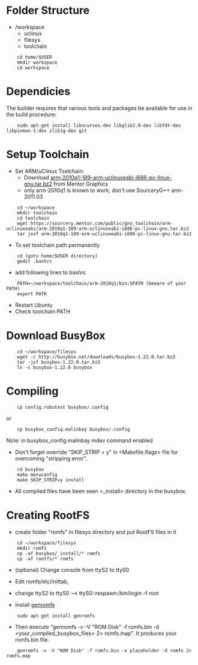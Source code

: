 Folder Structure
=========
* /workspace
  - uclinux
  - filesys
  - toolchain

```
	cd home/$USER
	mkdir workspace
	cd workspace
```
Dependicies
=========
The builder requires that various tools and packages be available for use in
the build procedure:
```
	sudo apt-get install libncurses-dev libglib2.0-dev libfdt-dev libpixman-1-dev zlib1g-dev git
```
Setup Toolchain
=========
* Set ARM/uClinux Toolchain:
  - Download [arm-2010q1-189-arm-uclinuxeabi-i686-pc-linux-gnu.tar.bz2](https://sourcery.mentor.com/public/gnu_toolchain/arm-uclinuxeabi/arm-2010q1-189-arm-uclinuxeabi-i686-pc-linux-gnu.tar.bz2) from Mentor Graphics
  - only arm-2010q1 is known to work; don't use SourceryG++ arm-2011.03
```
	cd ~/workspace
	mkdir toolchain
	cd toolchain
	wget https://sourcery.mentor.com/public/gnu_toolchain/arm-uclinuxeabi/arm-2010q1-189-arm-uclinuxeabi-i686-pc-linux-gnu.tar.bz2
	tar jxvf arm-2010q1-189-arm-uclinuxeabi-i686-pc-linux-gnu.tar.bz2
```
* To set toolchain path permanently
```
	cd (goto home/$USER directory)
	gedit .bashrc
```
* add following lines to bashrc
```
	PATH=~/workspace/toolchain/arm-2010q1/bin:$PATH (beware of your PATH)
	export PATH
```
* Restart Ubuntu
* Check toolchain PATH
 
Download BusyBox
=========
```
	cd ~/workspace/filesys
	wget -c http://busybox.net/downloads/busybox-1.22.0.tar.bz2
	tar -jxf busybox-1.22.0.tar.bz2
	ln -s busybox-1.22.0 busybox
```
Compiling
=========
```
	cp config.robutest busybox/.config
```
or
```
	cp busybox_config.malinbay busybox/.config
```
Note: in busybox_config.malinbay mdev command enabled

* Don't forget override "SKIP_STRIP = y" in <Makefile.flags> file for overcoming "stripping error".
```
	cd busybox
	make menuconfig
	make SKIP_STRIP=y install
```
* All compiled files have been seen <_install> directory in the busybox.

Creating RootFS
=========
* create folder "romfs" in filesys directory and put RootFS files in it
```
	cd ~/workspace/filesys
	mkdir romfs
	cp -af busybox/_install/* romfs
	cp -af rootfs/* romfs
```
* (optional) Change console from ttyS2 to ttyS0
* Edit romfs/etc/inittab, 
* change ttyS2 to ttyS0 --> ttyS0::respawn:/bin/login -f root


* Install [genromfs](http://romfs.sourceforge.net/)
```
	sudo apt-get install genromfs
```
* Then execute "genromfs -v -V "ROM Disk" -f romfs.bin -d <your_compiled_busybox_files> 2> romfs.map". It produces your romfs.bin file.
```
	genromfs -v -V "ROM Disk" -f romfs.bin -x placeholder -d romfs 2> romfs.map
```
